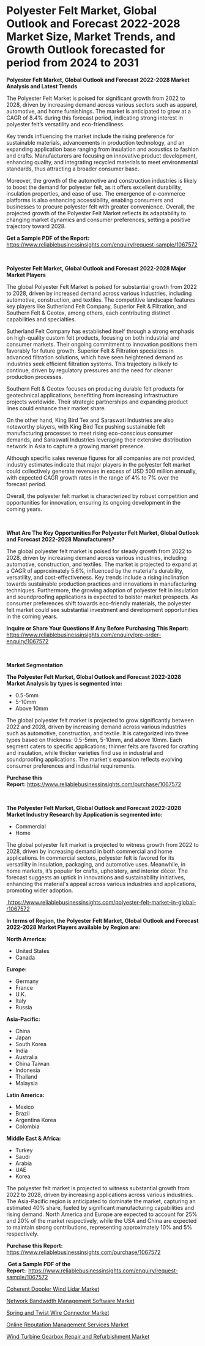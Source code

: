 <p><h1>Polyester Felt Market, Global Outlook and Forecast 2022-2028 Market Size, Market Trends, and Growth Outlook forecasted for period from 2024 to 2031</h1></p><p><strong>Polyester Felt Market, Global Outlook and Forecast 2022-2028 Market Analysis and Latest Trends</strong></p>
<p><p>The Polyester Felt Market is poised for significant growth from 2022 to 2028, driven by increasing demand across various sectors such as apparel, automotive, and home furnishings. The market is anticipated to grow at a CAGR of 8.4% during this forecast period, indicating strong interest in polyester felt’s versatility and eco-friendliness.</p><p>Key trends influencing the market include the rising preference for sustainable materials, advancements in production technology, and an expanding application base ranging from insulation and acoustics to fashion and crafts. Manufacturers are focusing on innovative product development, enhancing quality, and integrating recycled materials to meet environmental standards, thus attracting a broader consumer base.</p><p>Moreover, the growth of the automotive and construction industries is likely to boost the demand for polyester felt, as it offers excellent durability, insulation properties, and ease of use. The emergence of e-commerce platforms is also enhancing accessibility, enabling consumers and businesses to procure polyester felt with greater convenience. Overall, the projected growth of the Polyester Felt Market reflects its adaptability to changing market dynamics and consumer preferences, setting a positive trajectory toward 2028.</p></p>
<p><strong>Get a Sample PDF of the Report:&nbsp;</strong> <a href="https://www.reliablebusinessinsights.com/enquiry/request-sample/1067572?utm_campaign=112&utm_medium=2&utm_source=Github&utm_content=ia&utm_term=04122024&utm_id=polyester-felt-market-global-outlook-and-forecast-2022-2028">https://www.reliablebusinessinsights.com/enquiry/request-sample/1067572</a></p>
<p>&nbsp;</p>
<p><strong>Polyester Felt Market, Global Outlook and Forecast 2022-2028 Major Market Players</strong></p>
<p><p>The global Polyester Felt Market is poised for substantial growth from 2022 to 2028, driven by increased demand across various industries, including automotive, construction, and textiles. The competitive landscape features key players like Sutherland Felt Company, Superior Felt & Filtration, and Southern Felt & Geotex, among others, each contributing distinct capabilities and specialties.</p><p>Sutherland Felt Company has established itself through a strong emphasis on high-quality custom felt products, focusing on both industrial and consumer markets. Their ongoing commitment to innovation positions them favorably for future growth. Superior Felt & Filtration specializes in advanced filtration solutions, which have seen heightened demand as industries seek efficient filtration systems. This trajectory is likely to continue, driven by regulatory pressures and the need for cleaner production processes.</p><p>Southern Felt & Geotex focuses on producing durable felt products for geotechnical applications, benefitting from increasing infrastructure projects worldwide. Their strategic partnerships and expanding product lines could enhance their market share.</p><p>On the other hand, King Bird Tex and Saraswati Industries are also noteworthy players, with King Bird Tex pushing sustainable felt manufacturing processes to meet rising eco-conscious consumer demands, and Saraswati Industries leveraging their extensive distribution network in Asia to capture a growing market presence.</p><p>Although specific sales revenue figures for all companies are not provided, industry estimates indicate that major players in the polyester felt market could collectively generate revenues in excess of USD 500 million annually, with expected CAGR growth rates in the range of 4% to 7% over the forecast period.</p><p>Overall, the polyester felt market is characterized by robust competition and opportunities for innovation, ensuring its ongoing development in the coming years.</p></p>
<p>&nbsp;</p>
<p><strong>What Are The Key Opportunities For Polyester Felt Market, Global Outlook and Forecast 2022-2028 Manufacturers?</strong></p>
<p><p>The global polyester felt market is poised for steady growth from 2022 to 2028, driven by increasing demand across various industries, including automotive, construction, and textiles. The market is projected to expand at a CAGR of approximately 5.6%, influenced by the material's durability, versatility, and cost-effectiveness. Key trends include a rising inclination towards sustainable production practices and innovations in manufacturing techniques. Furthermore, the growing adoption of polyester felt in insulation and soundproofing applications is expected to bolster market prospects. As consumer preferences shift towards eco-friendly materials, the polyester felt market could see substantial investment and development opportunities in the coming years.</p></p>
<p><strong>Inquire or Share Your Questions If Any Before Purchasing This Report:</strong> <a href="https://www.reliablebusinessinsights.com/enquiry/pre-order-enquiry/1067572?utm_campaign=112&utm_medium=2&utm_source=Github&utm_content=ia&utm_term=04122024&utm_id=polyester-felt-market-global-outlook-and-forecast-2022-2028">https://www.reliablebusinessinsights.com/enquiry/pre-order-enquiry/1067572</a></p>
<p>&nbsp;</p>
<p><strong>Market Segmentation</strong></p>
<p><strong>The Polyester Felt Market, Global Outlook and Forecast 2022-2028 Market Analysis by types is segmented into:</strong></p>
<p><ul><li>0.5-5mm</li><li>5-10mm</li><li>Above 10mm</li></ul></p>
<p><p>The global polyester felt market is projected to grow significantly between 2022 and 2028, driven by increasing demand across various industries such as automotive, construction, and textile. It is categorized into three types based on thickness: 0.5-5mm, 5-10mm, and above 10mm. Each segment caters to specific applications; thinner felts are favored for crafting and insulation, while thicker varieties find use in industrial and soundproofing applications. The market's expansion reflects evolving consumer preferences and industrial requirements.</p></p>
<p><strong>Purchase this Report:&nbsp;</strong><a href="https://www.reliablebusinessinsights.com/purchase/1067572?utm_campaign=112&utm_medium=2&utm_source=Github&utm_content=ia&utm_term=04122024&utm_id=polyester-felt-market-global-outlook-and-forecast-2022-2028">https://www.reliablebusinessinsights.com/purchase/1067572</a></p>
<p>&nbsp;</p>
<p><strong>The Polyester Felt Market, Global Outlook and Forecast 2022-2028 Market Industry Research by Application is segmented into:</strong></p>
<p><ul><li>Commercial</li><li>Home</li></ul></p>
<p><p>The global polyester felt market is projected to witness growth from 2022 to 2028, driven by increasing demand in both commercial and home applications. In commercial sectors, polyester felt is favored for its versatility in insulation, packaging, and automotive uses. Meanwhile, in home markets, it’s popular for crafts, upholstery, and interior décor. The forecast suggests an uptick in innovations and sustainability initiatives, enhancing the material's appeal across various industries and applications, promoting wider adoption.</p></p>
<p><a href="https://www.reliablebusinessinsights.com/polyester-felt-market-in-global-r1067572?utm_campaign=112&utm_medium=2&utm_source=Github&utm_content=ia&utm_term=04122024&utm_id=polyester-felt-market-global-outlook-and-forecast-2022-2028">&nbsp;https://www.reliablebusinessinsights.com/polyester-felt-market-in-global-r1067572</a></p>
<p><strong>In terms of Region, the Polyester Felt Market, Global Outlook and Forecast 2022-2028 Market Players available by Region are:</strong></p>
<p>
    <p> <strong> North America: </strong>
        <ul>
            <li>United States</li>
            <li>Canada</li>
        </ul>
        </p> 
    <p> <strong> Europe: </strong>
        <ul>
            <li>Germany</li>
            <li>France</li>
            <li>U.K.</li>
            <li>Italy</li>
            <li>Russia</li>
        </ul>
        </p> 
    <p> <strong> Asia-Pacific: </strong>
        <ul>
            <li>China</li>
            <li>Japan</li>
            <li>South Korea</li>
            <li>India</li>
            <li>Australia</li>
            <li>China Taiwan</li>
            <li>Indonesia</li>
            <li>Thailand</li>
            <li>Malaysia</li>
        </ul>
        </p> 
    <p> <strong> Latin America: </strong>
        <ul>
            <li>Mexico</li>
            <li>Brazil</li>
            <li>Argentina Korea</li>
            <li>Colombia</li>
        </ul>
        </p> 
    <p> <strong> Middle East & Africa: </strong>
        <ul>
            <li>Turkey</li>
            <li>Saudi</li>
            <li>Arabia</li>
            <li>UAE</li>
            <li>Korea</li>
        </ul>
    </p>
    </p>
<p><p>The polyester felt market is projected to witness substantial growth from 2022 to 2028, driven by increasing applications across various industries. The Asia-Pacific region is anticipated to dominate the market, capturing an estimated 40% share, fueled by significant manufacturing capabilities and rising demand. North America and Europe are expected to account for 25% and 20% of the market respectively, while the USA and China are expected to maintain strong contributions, representing approximately 10% and 5% respectively.</p></p>
<p><strong>Purchase this Report: </strong><a href="https://www.reliablebusinessinsights.com/purchase/1067572?utm_campaign=112&utm_medium=2&utm_source=Github&utm_content=ia&utm_term=04122024&utm_id=polyester-felt-market-global-outlook-and-forecast-2022-2028">https://www.reliablebusinessinsights.com/purchase/1067572</a></p>
<p>&nbsp;<strong>Get a Sample PDF of the Report:&nbsp;&nbsp;</strong><a href="https://www.reliablebusinessinsights.com/enquiry/request-sample/1067572?utm_campaign=112&utm_medium=2&utm_source=Github&utm_content=ia&utm_term=04122024&utm_id=polyester-felt-market-global-outlook-and-forecast-2022-2028">https://www.reliablebusinessinsights.com/enquiry/request-sample/1067572</a></p>
<p><strong></strong></p>
<p><p><a href="https://issuu.com/reportprime-2/docs/coherent-doppler-wind-lidar-market-size-2030.pptx?utm_campaign=112&utm_medium=2&utm_source=Github&utm_content=ia&utm_term=04122024&utm_id=polyester-felt-market-global-outlook-and-forecast-2022-2028">Coherent Doppler Wind Lidar Market</a></p><p><a href="https://www.linkedin.com/pulse/network-bandwidth-management-software-market-size-growing-cagr-68dmc?utm_campaign=112&utm_medium=2&utm_source=Github&utm_content=ia&utm_term=04122024&utm_id=polyester-felt-market-global-outlook-and-forecast-2022-2028">Network Bandwidth Management Software Market</a></p><p><a href="https://issuu.com/reportprime-2/docs/spring-and-twist-wire-connector-market-size-2030.p?utm_campaign=112&utm_medium=2&utm_source=Github&utm_content=ia&utm_term=04122024&utm_id=polyester-felt-market-global-outlook-and-forecast-2022-2028">Spring and Twist Wire Connector Market</a></p><p><a href="https://www.linkedin.com/pulse/online-reputation-management-services-market-demand-revenue-insights-j0tbc?utm_campaign=112&utm_medium=2&utm_source=Github&utm_content=ia&utm_term=04122024&utm_id=polyester-felt-market-global-outlook-and-forecast-2022-2028">Online Reputation Management Services Market</a></p><p><a href="https://www.linkedin.com/pulse/wind-turbine-gearbox-repair-refurbishment-market-evolution-74-cagr-peo1c?utm_campaign=112&utm_medium=2&utm_source=Github&utm_content=ia&utm_term=04122024&utm_id=polyester-felt-market-global-outlook-and-forecast-2022-2028">Wind Turbine Gearbox Repair and Refurbishment Market</a></p></p>